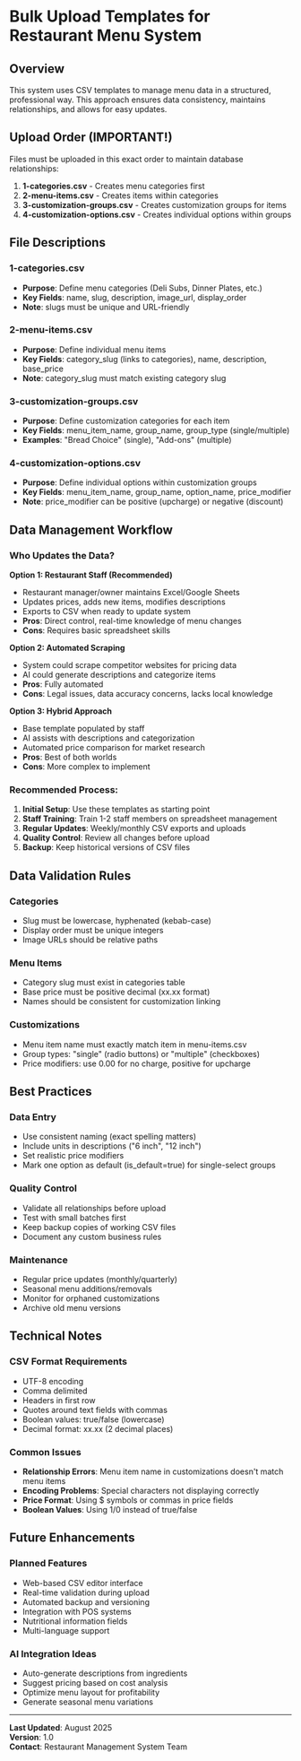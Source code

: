 # Bulk Upload Templates for Restaurant Menu System

## Overview
This system uses CSV templates to manage menu data in a structured, professional way. This approach ensures data consistency, maintains relationships, and allows for easy updates.

## Upload Order (IMPORTANT!)
Files must be uploaded in this exact order to maintain database relationships:

1. **1-categories.csv** - Creates menu categories first
2. **2-menu-items.csv** - Creates items within categories  
3. **3-customization-groups.csv** - Creates customization groups for items
4. **4-customization-options.csv** - Creates individual options within groups

## File Descriptions

### 1-categories.csv
- **Purpose**: Define menu categories (Deli Subs, Dinner Plates, etc.)
- **Key Fields**: name, slug, description, image_url, display_order
- **Note**: slugs must be unique and URL-friendly

### 2-menu-items.csv  
- **Purpose**: Define individual menu items
- **Key Fields**: category_slug (links to categories), name, description, base_price
- **Note**: category_slug must match existing category slug

### 3-customization-groups.csv
- **Purpose**: Define customization categories for each item
- **Key Fields**: menu_item_name, group_name, group_type (single/multiple)
- **Examples**: "Bread Choice" (single), "Add-ons" (multiple)

### 4-customization-options.csv
- **Purpose**: Define individual options within customization groups
- **Key Fields**: menu_item_name, group_name, option_name, price_modifier
- **Note**: price_modifier can be positive (upcharge) or negative (discount)

## Data Management Workflow

### Who Updates the Data?

**Option 1: Restaurant Staff (Recommended)**
- Restaurant manager/owner maintains Excel/Google Sheets
- Updates prices, adds new items, modifies descriptions
- Exports to CSV when ready to update system
- **Pros**: Direct control, real-time knowledge of menu changes
- **Cons**: Requires basic spreadsheet skills

**Option 2: Automated Scraping**
- System could scrape competitor websites for pricing data
- AI could generate descriptions and categorize items
- **Pros**: Fully automated
- **Cons**: Legal issues, data accuracy concerns, lacks local knowledge

**Option 3: Hybrid Approach**
- Base template populated by staff
- AI assists with descriptions and categorization
- Automated price comparison for market research
- **Pros**: Best of both worlds
- **Cons**: More complex to implement

### Recommended Process:

1. **Initial Setup**: Use these templates as starting point
2. **Staff Training**: Train 1-2 staff members on spreadsheet management
3. **Regular Updates**: Weekly/monthly CSV exports and uploads
4. **Quality Control**: Review all changes before upload
5. **Backup**: Keep historical versions of CSV files

## Data Validation Rules

### Categories
- Slug must be lowercase, hyphenated (kebab-case)
- Display order must be unique integers
- Image URLs should be relative paths

### Menu Items  
- Category slug must exist in categories table
- Base price must be positive decimal (xx.xx format)
- Names should be consistent for customization linking

### Customizations
- Menu item name must exactly match item in menu-items.csv
- Group types: "single" (radio buttons) or "multiple" (checkboxes)
- Price modifiers: use 0.00 for no charge, positive for upcharge

## Best Practices

### Data Entry
- Use consistent naming (exact spelling matters)
- Include units in descriptions ("6 inch", "12 inch")
- Set realistic price modifiers
- Mark one option as default (is_default=true) for single-select groups

### Quality Control
- Validate all relationships before upload
- Test with small batches first
- Keep backup copies of working CSV files
- Document any custom business rules

### Maintenance
- Regular price updates (monthly/quarterly)
- Seasonal menu additions/removals  
- Monitor for orphaned customizations
- Archive old menu versions

## Technical Notes

### CSV Format Requirements
- UTF-8 encoding
- Comma delimited
- Headers in first row
- Quotes around text fields with commas
- Boolean values: true/false (lowercase)
- Decimal format: xx.xx (2 decimal places)

### Common Issues
- **Relationship Errors**: Menu item name in customizations doesn't match menu items
- **Encoding Problems**: Special characters not displaying correctly
- **Price Format**: Using $ symbols or commas in price fields
- **Boolean Values**: Using 1/0 instead of true/false

## Future Enhancements

### Planned Features
- Web-based CSV editor interface
- Real-time validation during upload
- Automated backup and versioning
- Integration with POS systems
- Nutritional information fields
- Multi-language support

### AI Integration Ideas
- Auto-generate descriptions from ingredients
- Suggest pricing based on cost analysis
- Optimize menu layout for profitability
- Generate seasonal menu variations

---

**Last Updated**: August 2025  
**Version**: 1.0  
**Contact**: Restaurant Management System Team
